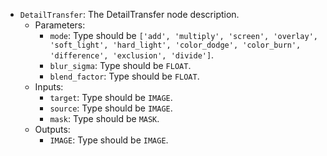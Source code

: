 - `DetailTransfer`: The DetailTransfer node description.
    - Parameters:
        - `mode`: Type should be `['add', 'multiply', 'screen', 'overlay', 'soft_light', 'hard_light', 'color_dodge', 'color_burn', 'difference', 'exclusion', 'divide']`.
        - `blur_sigma`: Type should be `FLOAT`.
        - `blend_factor`: Type should be `FLOAT`.
    - Inputs:
        - `target`: Type should be `IMAGE`.
        - `source`: Type should be `IMAGE`.
        - `mask`: Type should be `MASK`.
    - Outputs:
        - `IMAGE`: Type should be `IMAGE`.
